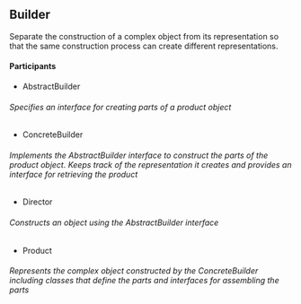 ## Builder

Separate the construction of a complex object from its representation so that the same construction process can create different representations.

#### Participants

- AbstractBuilder
###### Specifies an interface for creating parts of a product object

- ConcreteBuilder
###### Implements the AbstractBuilder interface to construct the parts of the product object. Keeps track of the representation it creates and provides an interface for retrieving the product

- Director
###### Constructs an object using the AbstractBuilder interface

- Product
###### Represents the complex object constructed by the ConcreteBuilder including classes that define the parts and interfaces for assembling the parts
